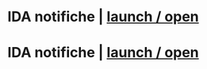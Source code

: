 # IDA notifiche | [launch / open](http://ccristiano22/ida-inclusive-digital-assistant.io/prototipi)

# IDA notifiche | [launch / open](http://ccristiano22/ida-inclusive-digital-assistant.io/prototipi/IDAnotifiche)
